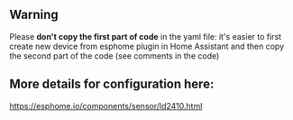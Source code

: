 ## Warning
Please **don't copy the first part of code** in the yaml file: it's easier to first create new device from esphome plugin in Home Assistant and then copy the second part of the code (see comments in the code)

## More details for configuration here:
https://esphome.io/components/sensor/ld2410.html